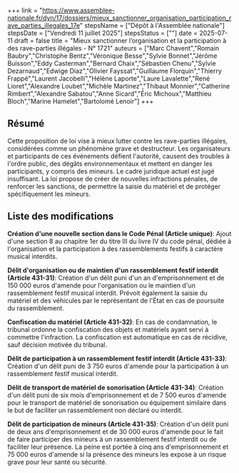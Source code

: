 +++
link = "https://www.assemblee-nationale.fr/dyn/17/dossiers/mieux_sanctionner_organisation_participation_rave_parties_illegales_17e"
stepsName = ["Dépôt à l'Assemblée nationale"]
stepsDate = ["Vendredi 11 juillet 2025"]
stepsStatus = [""]
date = 2025-07-11
draft = false
title = "Mieux sanctionner l’organisation et la participation à des rave-parties illégales - N° 1721"
auteurs = ["Marc Chavent","Romain Baubry","Christophe Bentz","Véronique Besse","Sylvie Bonnet","Jérôme Buisson","Eddy Casterman","Bernard Chaix","Sébastien Chenu","Sylvie Dezarnaud","Edwige Diaz","Olivier Fayssat","Guillaume Florquin","Thierry Frappé","Laurent Jacobelli","Hélène Laporte","Laure Lavalette","René Lioret","Alexandre Loubet","Michèle Martinez","Thibaut Monnier","Catherine Rimbert","Alexandre Sabatou","Anne Sicard","Éric Michoux","Matthieu Bloch","Marine Hamelet","Bartolomé Lenoir"]
+++

## Résumé

Cette proposition de loi vise à mieux lutter contre les rave-parties illégales, considérées comme un phénomène grave et destructeur. Les organisateurs et participants de ces événements défient l'autorité, causent des troubles à l'ordre public, des dégâts environnementaux et mettent en danger les participants, y compris des mineurs. Le cadre juridique actuel est jugé insuffisant. La loi propose de créer de nouvelles infractions pénales, de renforcer les sanctions, de permettre la saisie du matériel et de protéger spécifiquement les mineurs.

## Liste des modifications

**Création d'une nouvelle section dans le Code Pénal (Article unique)**: Ajout d'une section 8 au chapitre 1er du titre III du livre IV du code pénal, dédiée à l'organisation et la participation à des rassemblements festifs à caractère musical interdits.

**Délit d'organisation ou de maintien d'un rassemblement festif interdit (Article 431-31)**: Création d'un délit puni d'un an d'emprisonnement et de 150 000 euros d'amende pour l'organisation ou le maintien d'un rassemblement festif musical interdit. Prévoit également la saisie du matériel et des véhicules par le représentant de l'État en cas de poursuite du rassemblement.

**Confiscation du matériel (Article 431-32)**: En cas de condamnation, le tribunal ordonne la confiscation des objets et matériels ayant servi à commettre l'infraction. La confiscation est automatique en cas de récidive, sauf décision motivée du tribunal.

**Délit de participation à un rassemblement festif interdit (Article 431-33)**: Création d'un délit puni de 3 750 euros d'amende pour la participation à un rassemblement festif musical interdit.

**Délit de transport de matériel de sonorisation (Article 431-34)**: Création d'un délit puni de six mois d'emprisonnement et de 7 500 euros d'amende pour le transport de matériel de sonorisation ou équipement similaire dans le but de faciliter un rassemblement non déclaré ou interdit.

**Délit de participation de mineurs (Article 431-35)**: Création d'un délit puni de deux ans d'emprisonnement et de 30 000 euros d'amende pour le fait de faire participer des mineurs à un rassemblement festif interdit ou de faciliter leur présence. La peine est portée à cinq ans d'emprisonnement et 75 000 euros d'amende si la présence des mineurs les expose à un risque grave pour leur santé ou sécurité.
